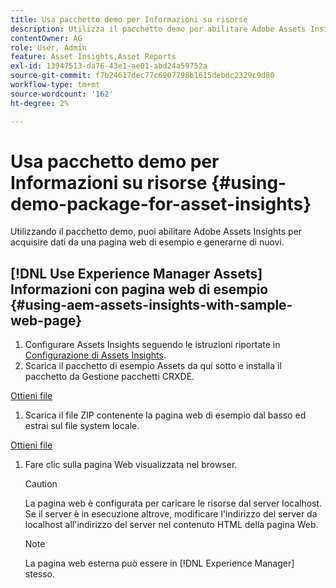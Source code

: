 ```yaml
---
title: Usa pacchetto demo per Informazioni su risorse
description: Utilizza il pacchetto demo per abilitare Adobe Assets Insights per acquisire dati da una pagina web e generarne di nuovi.
contentOwner: AG
role: User, Admin
feature: Asset Insights,Asset Reports
exl-id: 13947513-da76-43e1-ae01-abd24a59752a
source-git-commit: f7b24617dec77c6907798b1615debdc2329c9d80
workflow-type: tm+mt
source-wordcount: '162'
ht-degree: 2%

---
```


# Usa pacchetto demo per Informazioni su risorse {#using-demo-package-for-asset-insights}

Utilizzando il pacchetto demo, puoi abilitare Adobe Assets Insights per acquisire dati da una pagina web di esempio e generarne di nuovi.

## [!DNL Use Experience Manager Assets] Informazioni con pagina web di esempio  {#using-aem-assets-insights-with-sample-web-page}

1. Configurare Assets Insights seguendo le istruzioni riportate in [Configurazione di Assets Insights](configure-asset-insights.md).
1. Scarica il pacchetto di esempio Assets da qui sotto e installa il pacchetto da Gestione pacchetti CRXDE.

[Ottieni file](assets/insightsdemo.zip)

1. Scarica il file ZIP contenente la pagina web di esempio dal basso ed estrai sul file system locale.

[Ottieni file](assets/demosite.zip)

1. Fare clic sulla pagina Web visualizzata nel browser.

   >[!CAUTION]
   >
   >La pagina web è configurata per caricare le risorse dal server localhost. Se il server è in esecuzione altrove, modificare l&#39;indirizzo del server da localhost all&#39;indirizzo del server nel contenuto HTML della pagina Web.

   >[!NOTE]
   >
   >La pagina web esterna può essere in [!DNL Experience Manager] stesso.
